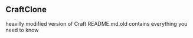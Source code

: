## CraftClone

heavilly modified version of Craft 
README.md.old contains everything you need to know
